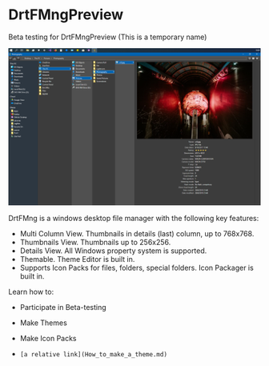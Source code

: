 # DrtFMngPreview
Beta testing for DrtFMngPreview (This is a temporary name)

![Alt text](/Images/Screenshot.png?raw=true "DrtFMng")

DrtFMng is a windows desktop file manager with the following key features:

- Multi Column View. Thumbnails in details (last) column, up to 768x768.
- Thumbnails View. Thumbnails up to 256x256.
- Details View. All Windows property system is supported.
- Themable. Theme Editor is built in.
- Supports Icon Packs for files, folders, special folders. Icon Packager is built in.

Learn how to:

- Participate in Beta-testing

- Make Themes

- Make Icon Packs

- ```
  [a relative link](How_to_make_a_theme.md)
  ```